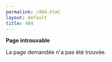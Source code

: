 ```yaml
---
permalink: /404.html
layout: default
title: 404
---
```


**Page introuvable**

La page demandée n'a pas été trouvée.
